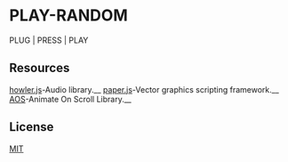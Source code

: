 # PLAY-RANDOM
PLUG | PRESS | PLAY
## Resources
[howler.js](https://howlerjs.com/)-Audio library.__
[paper.js](http://paperjs.org/)-Vector graphics scripting framework.__
[AOS](https://michalsnik.github.io/aos/)-Animate On Scroll Library.__

## License
[MIT](https://choosealicense.com/licenses/mit/)
